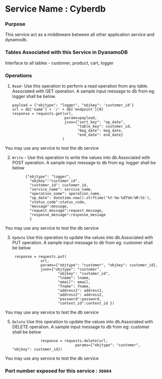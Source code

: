 # Service Name : Cyberdb
### Purpose
This service act as a middleware between all other application service and dynamodb. 

### Tables Associated with this Service in DyanamoDB
Interface to all tables - customer, product, cart, logger

### Operations

1. `Read`- 
Use this operation to perform a read operation from any table. Associated with GET operation. A sample input message to db from eg: logger shall be below. 

    ~~~
    payload = {"objtype": "logger", "objkey": 'customer_id'}
    url = db['name'] + '/' + db['endpoint'][0]
    response = requests.get(url, 
                            params=payload,
                            json={"sort_key": "op_date",
                                  "table_key": customer_id,
                                  "beg_date": beg_date,
                                  "end_date": end_date}
                           )
      ~~~
You may use any service to test the db service 
 

2. `Write` - 
Use this operation to write the values into db.Associated with POST operation. A sample input message to db from eg: logger shall be below

      ~~~
            {"objtype": "logger",
              "objkey":"customer_id",
              "customer_id": customer_id,
              "service_name": service_name,
              "operation_name": operation_name,
              "op_date": datetime.now().strftime('%Y-%m-%dT%H:%M:%S'),
              "status_code":status_code,
              "message":message,
              "request_message":request_message,
              "response_message":response_message
              }
      ~~~
  
You may use any service to test the db service 

3. `Update`
Use this operation to update the values into db.Associated with PUT operation. A sample input message to db from eg: customer shall be below 
   ~~~
    response = requests.put(
				url,
				params={"objtype": "customer", "objkey": customer_id},
				json={"objtype": "customer",
						"objkey": "customer_id",
						"lname": lname,
						"email": email,
						"fname": fname,
						"address1": address1,
						"address2": address2,
						"password":password,
						"context_id":context_id })
    ~~~

You may use any service to test the db service 

5. `Delete`
Use this operation to update the values into db.Associated with DELETE operation. A sample input message to db from eg: customer shall be below 
   ~~~
				response = requests.delete(url,
								params={"objtype": "customer", "objkey": customer_id})
    ~~~

You may use any service to test the db service
  
  
### Port number exposed for this service : `30004`







